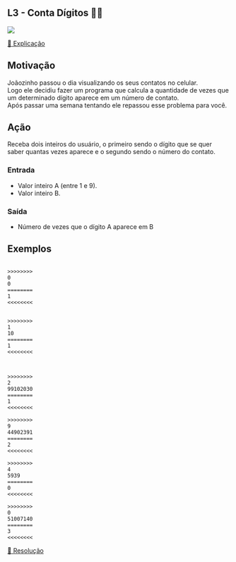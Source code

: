 ## L3 - Conta Dígitos 🎥💎

![](__capa.jpg)

[🎥 Explicação](https://youtu.be/1zT-Y0Zb1K0)


## Motivação

Joãozinho passou o dia visualizando os seus contatos no celular.  
Logo ele decidiu fazer um programa que calcula a quantidade de vezes que um determinado dígito aparece em um número de contato.  
Após passar uma semana tentando ele repassou esse problema para você.  

## Ação

Receba dois inteiros do usuário, o primeiro sendo o dígito que se quer saber quantas vezes aparece e o segundo sendo o número do contato.

### Entrada

*   Valor inteiro A (entre 1 e 9).
*   Valor inteiro B.

### Saída

*   Número de vezes que o dígito A aparece em B  

## Exemplos

```

>>>>>>>>
0
0
========
1
<<<<<<<<


>>>>>>>>
1
10
========
1
<<<<<<<<



>>>>>>>>
2
99102030
========
1
<<<<<<<<

>>>>>>>>
9
44902391
========
2
<<<<<<<<

>>>>>>>>
4
5939
========
0
<<<<<<<<

>>>>>>>>
0
51007140
========
3
<<<<<<<<
```

[💎 Resolução](https://youtu.be/utRdA8SwBzA)